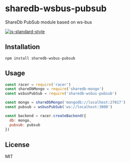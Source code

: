# sharedb-wsbus-pubsub

ShareDb PubSub module based on ws-bus

[![js-standard-style](https://cdn.rawgit.com/feross/standard/master/badge.svg)](https://github.com/feross/standard)


## Installation

```
npm install sharedb-wsbus-pubsub
```

## Usage

```js
const racer = require('racer')
const shareDbMongo = require('sharedb-mongo')
const wsbusPubSub = require('sharedb-wsbus-pubsub')

const mongo = shareDbMongo('mongodb://localhost:27017')
const pubsub = wsbusPubSub('ws://localhost:3000')

const backend = racer.createBackend({
  db: mongo,
  pubsub: pubsub
})
```

## License

MIT